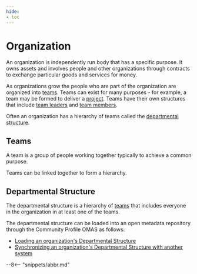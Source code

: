 ```yaml
---
hide:
- toc
---
```


<!-- SPDX-License-Identifier: CC-BY-4.0 -->
<!-- Copyright Contributors to the ODPi Egeria project. -->

# Organization

An organization is independently run body that has a specific purpose.
It owns assets and involves people and other organizations through contracts to
exchange particular goods and services
for money.

As organizations grow the people who are part of the organization are organized into [teams](#teams).
Teams can exist for many purposes - for example, a team may be formed to deliver a [project](project.md).
Teams have their own structures that include [team leaders](/egeria-docs/concepts/person-role#team-leader) and [team members](/egeria-docs/concepts/person-role#team-member).

Often an organization has a hierarchy of teams called the [departmental structure](#departmental-structure).

## Teams

A team is a group of people working together typically to achieve a common purpose.

Teams can be linked together to form a hierarchy.

## Departmental Structure

The departmental structure is a hierarchy of [teams](#teams) that includes everyone in
the organization in at least one of the teams.

The departmental structure can be loaded into an open metadata repository through the Community Profile OMAS as follows:

* [Loading an organization's Departmental Structure](../../../community-profile/docs/scenarios/loading-departmental-structure.md)
* [Synchronizing an organization's Departmental Structure with another system](../../../community-profile/docs/scenarios/synchronizing-departmental-structure.md)


--8<-- "snippets/abbr.md"